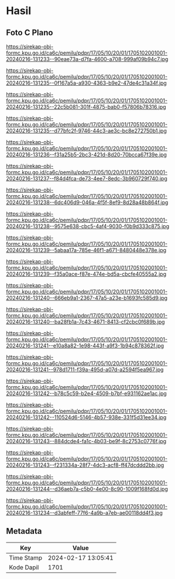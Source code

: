 # Hasil

## Foto C Plano

https://sirekap-obj-formc.kpu.go.id/ca6c/pemilu/pdpr/17/05/10/20/01/1705102001001-20240216-131233--90eae73a-d7fa-4600-a708-999af09b94c7.jpg

https://sirekap-obj-formc.kpu.go.id/ca6c/pemilu/pdpr/17/05/10/20/01/1705102001001-20240216-131235--0f167a5a-a930-4363-b9e2-47de4c31a34f.jpg

https://sirekap-obj-formc.kpu.go.id/ca6c/pemilu/pdpr/17/05/10/20/01/1705102001001-20240216-131235--22c5b081-301f-4875-bab0-f57806b78316.jpg

https://sirekap-obj-formc.kpu.go.id/ca6c/pemilu/pdpr/17/05/10/20/01/1705102001001-20240216-131235--d77bfc2f-9746-44c3-ae3c-bc8e272750b1.jpg

https://sirekap-obj-formc.kpu.go.id/ca6c/pemilu/pdpr/17/05/10/20/01/1705102001001-20240216-131236--f31a25b5-2bc3-421d-8d20-70bcca67f39e.jpg

https://sirekap-obj-formc.kpu.go.id/ca6c/pemilu/pdpr/17/05/10/20/01/1705102001001-20240216-131237--f84d4fca-de73-4ee7-8edc-3b960729f740.jpg

https://sirekap-obj-formc.kpu.go.id/ca6c/pemilu/pdpr/17/05/10/20/01/1705102001001-20240216-131238--6dc406d9-046a-4f5f-8ef9-8d28a48b864f.jpg

https://sirekap-obj-formc.kpu.go.id/ca6c/pemilu/pdpr/17/05/10/20/01/1705102001001-20240216-131238--9575e638-cbc5-4af4-9030-f0b9d333c875.jpg

https://sirekap-obj-formc.kpu.go.id/ca6c/pemilu/pdpr/17/05/10/20/01/1705102001001-20240216-131239--5abaa17a-785e-46f1-a671-8480448e378e.jpg

https://sirekap-obj-formc.kpu.go.id/ca6c/pemilu/pdpr/17/05/10/20/01/1705102001001-20240216-131239--f35a0ace-f87e-474e-bd5a-cbcfe40555a2.jpg

https://sirekap-obj-formc.kpu.go.id/ca6c/pemilu/pdpr/17/05/10/20/01/1705102001001-20240216-131240--666eb9a1-2367-47a5-a23e-b1693fc585d9.jpg

https://sirekap-obj-formc.kpu.go.id/ca6c/pemilu/pdpr/17/05/10/20/01/1705102001001-20240216-131240--ba28fb1a-7c43-4671-8413-cf2cbc0f689b.jpg

https://sirekap-obj-formc.kpu.go.id/ca6c/pemilu/pdpr/17/05/10/20/01/1705102001001-20240216-131241--e10a8a82-1e98-443f-a9f3-1b94c878362f.jpg

https://sirekap-obj-formc.kpu.go.id/ca6c/pemilu/pdpr/17/05/10/20/01/1705102001001-20240216-131241--978d1711-f39a-495d-a07d-a2594f5ea967.jpg

https://sirekap-obj-formc.kpu.go.id/ca6c/pemilu/pdpr/17/05/10/20/01/1705102001001-20240216-131242--b78c5c59-b2e4-4509-b7bf-e931162ae1ac.jpg

https://sirekap-obj-formc.kpu.go.id/ca6c/pemilu/pdpr/17/05/10/20/01/1705102001001-20240216-131242--110524d6-5146-4b57-938e-331f5d31ee34.jpg

https://sirekap-obj-formc.kpu.go.id/ca6c/pemilu/pdpr/17/05/10/20/01/1705102001001-20240216-131243--884dcde4-fa1c-4b03-be9f-8c2753c0776f.jpg

https://sirekap-obj-formc.kpu.go.id/ca6c/pemilu/pdpr/17/05/10/20/01/1705102001001-20240216-131243--f231334a-28f7-4dc3-acf8-ff47dcddd2bb.jpg

https://sirekap-obj-formc.kpu.go.id/ca6c/pemilu/pdpr/17/05/10/20/01/1705102001001-20240216-131244--d36aeb7a-c5b0-4e00-8c90-1009f168fd0d.jpg

https://sirekap-obj-formc.kpu.go.id/ca6c/pemilu/pdpr/17/05/10/20/01/1705102001001-20240216-131234--d3abfeff-77f6-4a9b-a7eb-ae00118dd4f3.jpg


## Metadata

| Key        | Value               |
| ---------- | ------------------- |
| Time Stamp | 2024-02-17 13:05:41 |
| Kode Dapil | 1701                |



